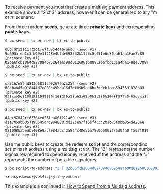 To receive payment you must first create a multisig payment address. This example shows a "2 of 3" address, however it can be generalized to any "m of n" scenario.

From three random **seeds**, generate three **private keys** and corresponding **public keys**.
```sh
$ bx seed | bx ec-new | bx ec-to-public
```
```
6b3f9712911f3262fe72de340f0cbb8d (seed #1)
9d695afea1c3ab99e11248e4b74e698332b11f5c5c051e6e80da61aa19ae7c89 (private key #1)
02b66fcb1064d827094685264aaa90d0126861688932eafbd1d1a4ba149de3308b (public key #1)
```
```sh
$ bx seed | bx ec-new | bx ec-to-public
```
```
ca5167e564d813d6011ce02679a2c252 (seed #2)
68ebab45a918444d7e088c49bda76d7df89b9ea6ba5ddeb1aab5945391828b83 (private key #2)
025cab5e31095551582630f168280a38eb3a62b0b3e230b20f8807fc5463ccca3c (public key #2)
```
```sh
$ bx seed | bx ec-new | bx ec-to-public
```
```
d4ec97842cf63764ed261ea80f221a69 (seed #3)
d1a7069b6057195545d4d9048887dd22be97f16bf463c201b76f8bb05ed423ee (private key #3)
021098babedb3408e9ac2984adcf2a8e4c48e56a785065893f76d0fa0ff507f010 (public key #3)
```
Use the public keys to create the redeem **script** and the corresponding script hash address using a multisig script. The "2" represents the number signatures required to spend money received at the address and the "3" represents the number of possible signatures.
```sh
$ bx script-to-address "2 [ 02b66fcb1064d827094685264aaa90d0126861688932eafbd1d1a4ba149de3308b ] [ 025cab5e31095551582630f168280a38eb3a62b0b3e230b20f8807fc5463ccca3c ] [ 021098babedb3408e9ac2984adcf2a8e4c48e56a785065893f76d0fa0ff507f010 ] 3 checkmultisig"
```
```
3A6oGpJ5MzABAj9PofXKjcpTJCgYrdGBNJ
```
This example is a continued in [How to Spend From a Multisig Address](How-to-Spend-From-a-Multisig-Address).
